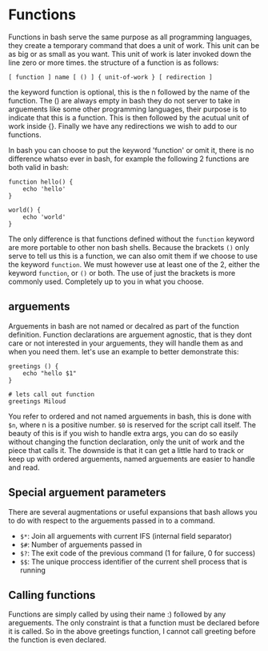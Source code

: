 Functions
=========
Functions in bash serve the same purpose as all programming languages, they create a temporary command that does a unit of work. This unit can be as big or as small as you want. This unit of work is later invoked down the line zero or more times. the structure of a function is as follows:

	[ function ] name [ () ] { unit-of-work } [ redirection ]

the keyword function is optional, this is the n followed by the name of the function. The () are always empty in bash they do not server to take in arguements like some other programming languages, their purpose is to indicate that this is a function. This is then followed by the acutual unit of work inside {}. Finally we have any redirections we wish to add to our functions.

In bash you can choose to put the keyword 'function' or omit it, there is no difference whatso ever in bash, for example the following 2 functions are both valid in bash:
	
	function hello() {
		echo 'hello'
	}

	world() {
		echo 'world'
	}

The only difference is that functions defined without the `function` keyword are more portable to other non bash shells.
Because the brackets `()` only serve to tell us this is a function, we can also omit them if we choose to use the keyword `function`. We must however use at least one of the 2, either the keyword `function`, or `()` or both. The use of just the brackets is more commonly used. Completely up to you in what you choose.

arguements
----------
Arguements in bash are not named or decalred as part of the function definition. Function declarations are arguement agnostic, that is they dont care or not interested in your arguements, they will handle them as and when you need them. let's use an example to better demonstrate this:

	greetings () {
		echo "hello $1"
	}
	
	# lets call out function
	greetings Miloud

You refer to ordered and not named arguements in bash, this is done with `$n`, where n is a positive number. `$0` is reserved for the script call itself. The beauty of this is if you wish to handle extra args, you can do so easily without changing the function declaration, only the unit of work and the piece that calls it. The downside is that it can get a little hard to track or keep up with ordered arguements, named arguements are easier to handle and read.

Special arguement parameters
----------------------------
There are several augmentations or useful expansions that bash allows you to do with respect to the arguements passed in to a command.

* `$*`: Join all arguements with current IFS (internal field separator)
* `$#`: Number of arguements passed in
* `$?`: The exit code of the previous command (1 for failure, 0 for success)
* `$$`: The unique proccess identifier of the current shell process that is running

Calling functions
-----------------
Functions are simply called by using their name :) followed by any areguements. The only constraint is that a function must be declared before it is called. So in the above greetings function, I cannot call greeting before the function is even declared.
